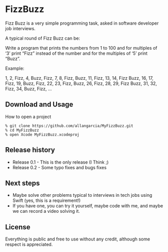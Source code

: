 # FizzBuzz

Fizz Buzz is a very simple programming task, asked in software developer job interviews.

A typical round of Fizz Buzz can be:

Write a program that prints the numbers from 1 to 100 and for multiples of ‘3’ print “Fizz” instead of the number and for the multiples of ‘5’ print “Buzz”.

Example:

1, 2, Fizz, 4, Buzz, Fizz, 7, 8, Fizz, Buzz, 11, Fizz, 13, 14, Fizz Buzz, 16, 17, Fizz, 19, Buzz, Fizz, 22, 23, Fizz, Buzz, 26, Fizz, 28, 29, Fizz Buzz, 31, 32, Fizz, 34, Buzz, Fizz, ...

## Download and Usage

How to open a project

```
% git clone https://github.com/allangarcia/MyFizzBuzz.git
% cd MyFizzBuzz
% open Xcode MyFizzBuzz.xcodeproj
```

## Release history

- Release 0.1 - This is the only release (I Think ;)
- Release 0.2 - Some typo fixes and bugs fixes

## Next steps

- Maybe solve other problems typical to interviews in tech jobs using Swift (yes, this is a requirement!)
- If you have one, you can try it yourself, maybe code with me, and maybe we can record a video solving it.

## License

Everything is public and free to use without any credit, although some respect is appreciated.
